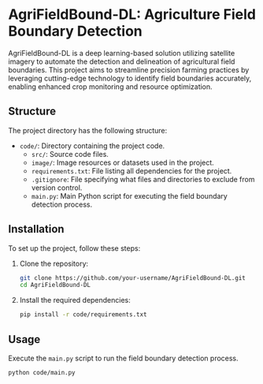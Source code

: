 # AgriFieldBound-DL: Agriculture Field Boundary Detection

AgriFieldBound-DL is a deep learning-based solution utilizing satellite imagery to automate the detection and delineation of agricultural field boundaries. This project aims to streamline precision farming practices by leveraging cutting-edge technology to identify field boundaries accurately, enabling enhanced crop monitoring and resource optimization.

## Structure

The project directory has the following structure:

- `code/`: Directory containing the project code.
    - `src/`: Source code files.
    - `image/`: Image resources or datasets used in the project.
    - `requirements.txt`: File listing all dependencies for the project.
    - `.gitignore`: File specifying what files and directories to exclude from version control.
    - `main.py`: Main Python script for executing the field boundary detection process.

## Installation

To set up the project, follow these steps:

1. Clone the repository:

    ```bash
    git clone https://github.com/your-username/AgriFieldBound-DL.git
    cd AgriFieldBound-DL
    ```

2. Install the required dependencies:

    ```bash
    pip install -r code/requirements.txt
    ```

## Usage

Execute the `main.py` script to run the field boundary detection process.

```bash
python code/main.py